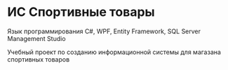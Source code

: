 
# ИС Спортивные товары

Язык программирования C#, WPF, Entity Framework, SQL Server Management Studio

Учебный проект по созданию информационной системы для магазана спортивных товаров
